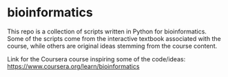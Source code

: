 # bioinformatics
This repo is a collection of scripts written in Python for bioinformatics. Some of the scripts come from the interactive textbook associated with the course, while others are original ideas stemming from the course content.

Link for the Coursera course inspiring some of the code/ideas: https://www.coursera.org/learn/bioinformatics
